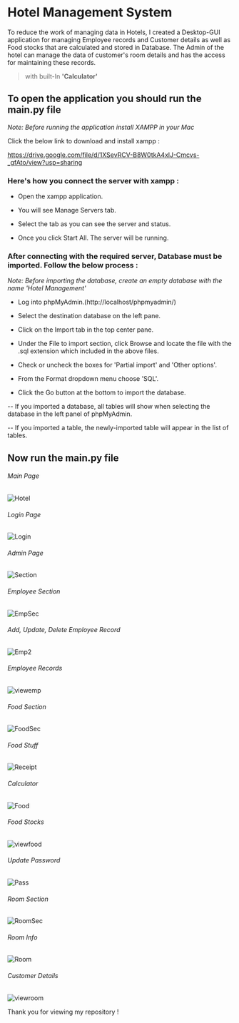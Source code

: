 # Hotel Management System 

To reduce the work of managing data in Hotels, I created a Desktop-GUI application for managing Employee records and Customer details as well as Food stocks that are calculated and stored in Database. The Admin of the hotel can manage the data of customer's room details and has the access for maintaining these records.

> with  built-In  **'Calculator'**

## To open the application you should run the main.py file

*Note: Before running the application install XAMPP in your Mac*

Click the below link to download and install xampp :

https://drive.google.com/file/d/1XSevRCV-B8W0tkA4xlJ-Cmcvs-_gfAto/view?usp=sharing

### Here's how you connect the server with xampp :

- Open the xampp application.

- You will see Manage Servers tab.

- Select the tab as you can see the server and status.

- Once you click Start All. The server will be running.





### After connecting with the required server, Database must be imported. Follow the below process :

*Note: Before importing the database, create an empty database with the name 'Hotel Management'*

- Log into phpMyAdmin.(http://localhost/phpmyadmin/)

- Select the destination database on the left pane.

- Click on the Import tab in the top center pane.

- Under the File to import section, click Browse and locate the file with the .sql extension which included in the above files.

- Check or uncheck the boxes for 'Partial import' and 'Other options'.

- From the Format dropdown menu choose 'SQL'.

- Click the Go button at the bottom to import the database.

-- If you imported a database, all tables will show when selecting the database in the left panel of phpMyAdmin.

-- If you imported a table, the newly-imported table will appear in the list of tables.

## Now run the main.py file
###### Main Page

![Hotel](https://user-images.githubusercontent.com/85886688/141691781-b2e04f1d-60ed-4d6e-81f1-5e0ed1fc8f87.png)

###### Login Page

![Login](https://user-images.githubusercontent.com/85886688/141691823-08d2e875-1f58-4779-b91e-dbbe831fc3dc.png)

###### Admin Page

![Section](https://user-images.githubusercontent.com/85886688/141691838-18ad5f62-857d-4f56-96de-911f16af46bc.png)

###### Employee Section

![EmpSec](https://user-images.githubusercontent.com/85886688/141691936-77fc6665-3af9-4064-8617-281d91783bd5.png)

###### Add, Update, Delete Employee Record

![Emp2](https://user-images.githubusercontent.com/85886688/141691947-2f217faa-67b9-441b-afde-f9fb9ed91170.png)

###### Employee Records

![viewemp](https://user-images.githubusercontent.com/85886688/141691957-dd7f3b2b-8fba-4a73-878a-1d77ca2aafcb.png)

###### Food Section

![FoodSec](https://user-images.githubusercontent.com/85886688/141691969-7a9dd71c-76e5-44cf-8720-74a9fd56739c.png)

###### Food Stuff

![Receipt](https://user-images.githubusercontent.com/85886688/141691977-a34b2490-d61f-4546-9531-2f26a77dd397.png)

###### Calculator 

![Food](https://user-images.githubusercontent.com/85886688/141692010-43db5143-7d2b-4417-a01b-3d84aaa62130.png)

###### Food Stocks

![viewfood](https://user-images.githubusercontent.com/85886688/141691998-b7963807-c9fa-48a7-8c73-ee31848dd591.png)

###### Update Password

![Pass](https://user-images.githubusercontent.com/85886688/129891515-00c94a08-02fc-4305-a425-21a8cef6c624.png)

###### Room Section

![RoomSec](https://user-images.githubusercontent.com/85886688/141692018-6af966e4-0ebd-4224-8319-6ccfe9e99dcc.png)

###### Room Info

![Room](https://user-images.githubusercontent.com/85886688/141692023-d6ff82a1-d2bc-43fe-9901-fb25fe1edaad.png)

###### Customer Details

![viewroom](https://user-images.githubusercontent.com/85886688/141692062-30b6db62-421a-40b6-872a-5f39a34d2ba4.png)

Thank you for viewing my repository !
